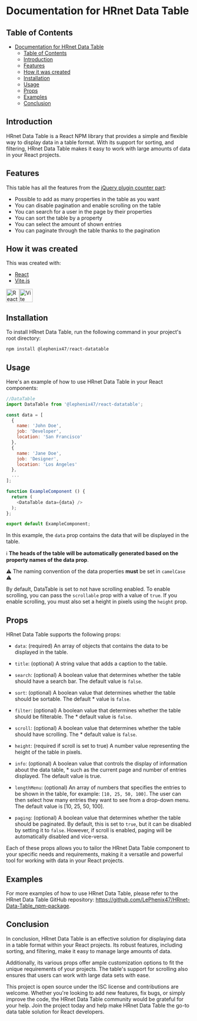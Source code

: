 # Documentation for HRnet Data Table

## Table of Contents

- [Documentation for HRnet Data Table](#documentation-for-hrnet-data-table)
  - [Table of Contents](#table-of-contents)
  - [Introduction](#introduction)
  - [Features](#features)
  - [How it was created](#how-it-was-created)
  - [Installation](#installation)
  - [Usage](#usage)
  - [Props](#props)
  - [Examples](#examples)
  - [Conclusion](#conclusion)


## Introduction

HRnet Data Table is a React NPM library that provides a simple and flexible way to display data in a table format. With its support for sorting, and filtering, HRnet Data Table makes it easy to work with large amounts of data in your React projects.

## Features

This table has all the features from the [jQuery plugin counter part](https://github.com/DataTables/DataTablesSrc):

* Possible to add as many properties in the table as you want
* You can disable pagination and enable scrolling on the table
* You can search for a user in the page by their properties
* You can sort the table by a property
* You can select the amount of shown entries
* You can paginate through the table thanks to the pagination

## How it was created

This was created with:
- [React](https://reactjs.org/)
- [Vite.js](https://vitejs.dev/)

<a href="https://reactjs.org/" rel="nofollow"><img src="https://raw.githubusercontent.com/danielcranney/readme-generator/main/public/icons/skills/react-colored.svg" width="36" height="36" alt="React" style="max-width: 100%;"></a><a href="https://vitejs.dev/" ><img src="https://vitejs.dev/logo-with-shadow.png" alt="Vite logo" width="36" height="36"/></a>


## Installation

To install HRnet Data Table, run the following command in your project's root directory:

```powershell
npm install @lephenix47/react-datatable
```




## Usage

Here's an example of how to use HRnet Data Table in your React components:

```javascript
//DataTable
import DataTable from '@lephenix47/react-datatable';

const data = [
  {
    name: 'John Doe',
    job: 'Developer',
    location: 'San Francisco'
  },
  {
    name: 'Jane Doe',
    job: 'Designer',
    location: 'Los Angeles'
  },
  ...
];

function ExampleComponent () {
  return (
    <DataTable data={data} />
  );
};

export default ExampleComponent;
```

In this example, the `data` prop contains the data that will be displayed in the table.

ℹ **The heads of the table will be automatically generated based on the property names of the data prop**.

⚠ The naming convention of the data properties **must** be set in `camelCase` ⚠ 

By default, DataTable is set to not have scrolling enabled. To enable scrolling, you can pass the `scrollable` prop with a value of `true`. If you enable scrolling, you must also set a height in pixels using the `height` prop.


## Props

HRnet Data Table supports the following props:


* `data`: (required) An array of objects that contains the data to be displayed in the table.

* `title`: (optional) A string value that adds a caption to the table.

* `search`: (optional) A boolean value that determines whether the table should have a search bar. The default value is `false`.

* `sort`: (optional) A boolean value that determines whether the table should be sortable. The default * value is `false`.

* `filter`: (optional) A boolean value that determines whether the table should be filterable. The * default value is `false`.

* `scroll`: (optional) A boolean value that determines whether the table should have scrolling. The * default value is `false`.

* `height`: (required if scroll is set to true) A number value representing the height of the table in pixels.

* `info`: (optional) A boolean value that controls the display of information about the data table, * such as the current page and number of entries displayed. The default value is true.

* `lengthMenu`: (optional) An array of numbers that specifies the entries to be shown in the table, for example: `[10, 25, 50, 100]`. The user can then select how many entries they want to see from a  drop-down menu. The default value is [10, 25, 50, 100].

* `paging`: (optional) A boolean value that determines whether the table should be paginated. By default, this is set to `true`, but it can be disabled by setting it to `false`. However, if scroll is enabled, paging will be automatically disabled and vice-versa.

Each of these props allows you to tailor the HRnet Data Table component to your specific needs and requirements, making it a versatile and powerful tool for working with data in your React projects.

## Examples

For more examples of how to use HRnet Data Table, please refer to the HRnet Data Table GitHub repository: https://github.com/LePhenix47/HRnet-Data-Table_npm-package.



## Conclusion

In conclusion, HRnet Data Table is an effective solution for displaying data in a table format within your React projects. 
Its robust features, including sorting, and filtering, make it easy to manage large amounts of data.

 Additionally, its various props offer ample customization options to fit the unique requirements of your projects. The table's support for scrolling also ensures that users can work with large data sets with ease.

This project is open source under the ISC license and contributions are welcome. Whether you're looking to add new features, fix bugs, or simply improve the code, the HRnet Data Table community would be grateful for your help. Join the project today and help make HRnet Data Table the go-to data table solution for React developers.